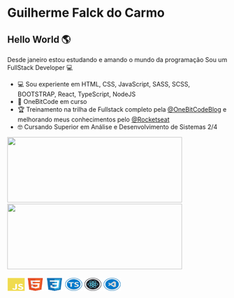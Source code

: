 # Guilherme Falck do Carmo

## Hello World 🌎

Desde janeiro estou estudando e amando o mundo da programação
Sou um FullStack Developer 💻

- 💻 Sou experiente em HTML, CSS, JavaScript, SASS, SCSS, BOOTSTRAP, React, TypeScript, NodeJS
- 📱 OneBitCode em curso 
- 🏆 Treinamento <a href="https://www.onebitcode.com/"></a> na trilha de Fullstack completo pela <a href="https://github.com/OneBitCode">@OneBitCodeBlog</a> e melhorando meus conhecimentos pelo <a href="https://github.com/Rocketseat">@Rocketseat</a>
- 🤓 Cursando Superior em Análise e Desenvolvimento de Sistemas 2/4
<div>
  <img width="400px" height="150px" src="https://github-readme-stats.vercel.app/api?username=guilhermefalck&show_icons=true&theme=onedark"/>
  <img width="400px" height="150px" src="https://github-readme-stats.vercel.app/api/top-langs/?username=guilhermefalck&layout=compact&theme=onedark"/>
</div>
<div style="display: inline_block"><br>
  <img align="center" alt="Gui-Js" height="30" width="40" src="https://raw.githubusercontent.com/devicons/devicon/master/icons/javascript/javascript-plain.svg">
  <img align="center" alt="Gui-HTML" height="30" width="40" src="https://raw.githubusercontent.com/devicons/devicon/master/icons/html5/html5-original.svg">
  <img align="center" alt="Gui-CSS" height="30" width="40" src="https://raw.githubusercontent.com/devicons/devicon/master/icons/css3/css3-original.svg">
  <img align="center" alt="Gui-Typescript" height="30" width="40" src="https://github.com/Pedro-Murilo/icons-for-readme/blob/main/.github/typescript-icon.svg" alt="Typescript Icon" /> 
  <img align="center" alt="Gui-React" height="30" width="40" src="https://github.com/Pedro-Murilo/icons-for-readme/blob/main/.github/react-icon.svg" alt="ReactJS Icon" />
  <img align="center" alt="Gui-VSCode" height="30" width="40" src="https://github.com/Pedro-Murilo/icons-for-readme/blob/main/.github/vscode-icon.svg" alt="VSCode Icon" />
</div>
